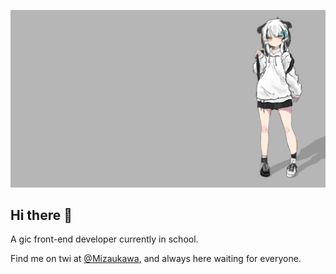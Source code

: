 ![A background picture](画板.png)


## Hi there 👋

A gic front-end developer currently in school.

Find me on twi at [@Mizaukawa](https://x.com/mizaukawa), and always here waiting for everyone.
